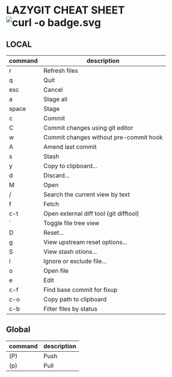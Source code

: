 # LAZYGIT CHEAT SHEET   ![curl -o badge.svg](https://img.shields.io/badge/lazygit%20%20-skyblue?style=for-the-badge&logo=git)
## LOCAL
| command | description |
|---------|-------------|
|   r      |   Refresh files         |
|    q     |    Quit         |
|   esc      |   Cancel          |
|    a     |     Stage all        |
|space     |Stage           |
|     c    |     Commit        |
|     C      |Commit changes using git editor|
|     w    |Commit changes without pre-commit hook|
|    A     |Amend last commit        |
|     s    |    Stash         |
|     y    |    Copy to clipboard...         |
|d         |Discard...      |
| M      |  Open     |
| /      |  Search the current view by text     |
|    f   |    Fetch   |
|   c-t    |  Open external diff tool (git difftool)    |
|    `   |    Toggle file tree view   |
|    D   |   Reset...    |
|    g   |  View upstream reset options...     |
|   S    |  View stash otions...     |
|    i   |  Ignore or exclude file...     |
|   o    |   Open file    |
|    e   |   Edit    |
|   c-f    |  Find base commit for fixup     |
|   c-o    |   Copy path to clipboard    |
|    c-b   |   Filter files by status    |
## Global
|command   |description|
|----------|----------|
|   (P)    |  Push           |
|    (p)  |     Pull        |
